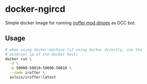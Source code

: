 # docker-ngircd

Simple docker image for running [iroffer mod dinoex][iroffer-dinoex] as DCC bot.

## Usage

```bash
# when using docker-machine (if using docker directly, use the
# external ip of the docker host)
docker run \
  -d \
  -p 50000-50010:50000-50010 \
  --name iroffer \
  avluis/iroffer:latest
```

[iroffer-dinoex]: http://iroffer.dinoex.net/
